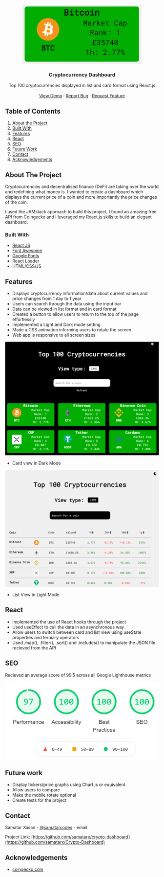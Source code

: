<!-- PROJECT LOGO -->

<br />
<p align="center">
  <a href="https://github.com/samatarx/Crypto-Dashboard">
    <img src='./public/header.png' >
  </a>

  <h3 align="center">Cryptocurrency Dashboard</h3>

  <p align="center">
    Top 100 cryptocurrencies displayed in list and card format using React.js
    <br />
    <br />
    <a href="https://top100cryptocurrencies.netlify.app/" target='#'>View Demo</a>
    ·
    <a href="https://github.com/samatarx/Crypto-Dashboard/issues">Report Bug</a>
    ·
    <a href="https://github.com/samatarx/Crypto-Dashboard/issues">Request Feature</a>
  </p>
</p>

<!-- TABLE OF CONTENTS -->

## Table of Contents

1. [About the Project](#about-the-project)
2. [Built With](#built-with)
3. [Features](#features)
4. [React](#react)
5. [SEO](#seo)
6. [Future Work](#future-work)
7. [Contact](#contact)
8. [Acknowledgements](#acknowledgements)

<!-- ABOUT THE PROJECT -->

## About The Project

Cryptocurrencies and decentralised finance (DeFi) are taking over the world and redefining what money is. I wanted to create a dashboard which displays the current price of a coin and more importantly the price changes of the coin.

I used the JAMstack approach to build this project, I found an amazing free API from Coingecko and I leveraged my React.js skills to build an elegant dashboard.

### Built With

- [React JS](https://reactjs.org/)
- [Font Awesome](https://fontawesome.com/)
- [Google Fonts](https://fonts.google.com/)
- [React Loader](https://github.com/mhnpd/react-loader-spinner)
- HTML/CSS/JS

<!-- USAGE EXAMPLES -->

## Features

- Displays cryptocurrency information/data about current values and price changes from 1 day to 1 year
- Users can search through the data using the input bar
- Data can be viewed in list format and in card format
- Created a button to allow users to return to the top of the page effortlessly
- Implemented a Light and Dark mode setting
- Made a CSS animation informing users to rotate the screen
- Web app is responsive to all screen sizes

![](./public/card.png)

- Card view in Dark Mode

![](./public/list.png)

- List View in Light Mode
<!-- React -->

## React

- Implemented the use of React hooks through the project
- Used useEffect to call the data in an asynchronous way
- Allow users to switch between card and list view using useState properties and terniary operators
- Used .map(), .filter(), .sort() and .includes() to manipulate the JSON file recieved from the API

<!-- SEO -->

## SEO

Recieved an average score of 99.5 across all Google Lighthouse metrics

![](./public/seo.png)

<!-- Future Improvements -->

## Future work

- Display tickers/price graphs using Chart.js or equivalent
- Allow users to compare
- Make the mobile rotate optional
- Create tests for the project

<!-- CONTACT -->

## Contact

Samatar Xasan - [@samatarcodes](https://twitter.com/samatarcodes) - email

Project Link: [https://github.com/samatarx/crypto-dashboard](https://github.com/samatarx/Crypto-Dashboard)

<!-- ACKNOWLEDGEMENTS -->

## Acknowledgements

- [coingecko.com](https://www.coingecko.com/en)
